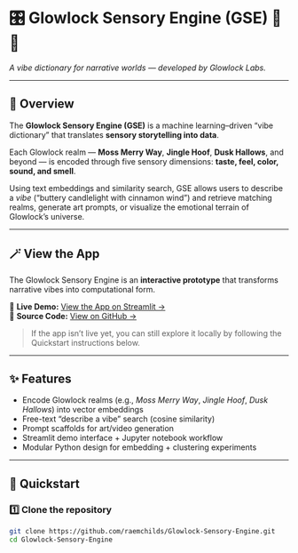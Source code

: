 # 🎛️ Glowlock Sensory Engine (GSE) 🌲✨  
*A vibe dictionary for narrative worlds — developed by Glowlock Labs.*

---

## 🌿 Overview  
The **Glowlock Sensory Engine (GSE)** is a machine learning–driven “vibe dictionary” that translates **sensory storytelling into data**.  

Each Glowlock realm — **Moss Merry Way**, **Jingle Hoof**, **Dusk Hallows**, and beyond — is encoded through five sensory dimensions: **taste, feel, color, sound, and smell**.  

Using text embeddings and similarity search, GSE allows users to describe a *vibe* (“buttery candlelight with cinnamon wind”) and retrieve matching realms, generate art prompts, or visualize the emotional terrain of Glowlock’s universe.

---

## 🪄 View the App  

The Glowlock Sensory Engine is an **interactive prototype** that transforms narrative vibes into computational form.  

🔗 **Live Demo:** [View the App on Streamlit →](https://glowlock-sensory-engine-ckk2hdzmev9rpsdsl2x3sr.streamlit.app/)  
📂 **Source Code:** [View on GitHub →](https://github.com/raemchilds/Glowlock-Sensory-Engine)  

> If the app isn’t live yet, you can still explore it locally by following the Quickstart instructions below.

---

## ✨ Features  
- Encode Glowlock realms (e.g., *Moss Merry Way*, *Jingle Hoof*, *Dusk Hallows*) into vector embeddings  
- Free-text “describe a vibe” search (cosine similarity)  
- Prompt scaffolds for art/video generation  
- Streamlit demo interface + Jupyter notebook workflow  
- Modular Python design for embedding + clustering experiments  

---

## 🚀 Quickstart  

### 1️⃣ Clone the repository  
```bash
git clone https://github.com/raemchilds/Glowlock-Sensory-Engine.git
cd Glowlock-Sensory-Engine
